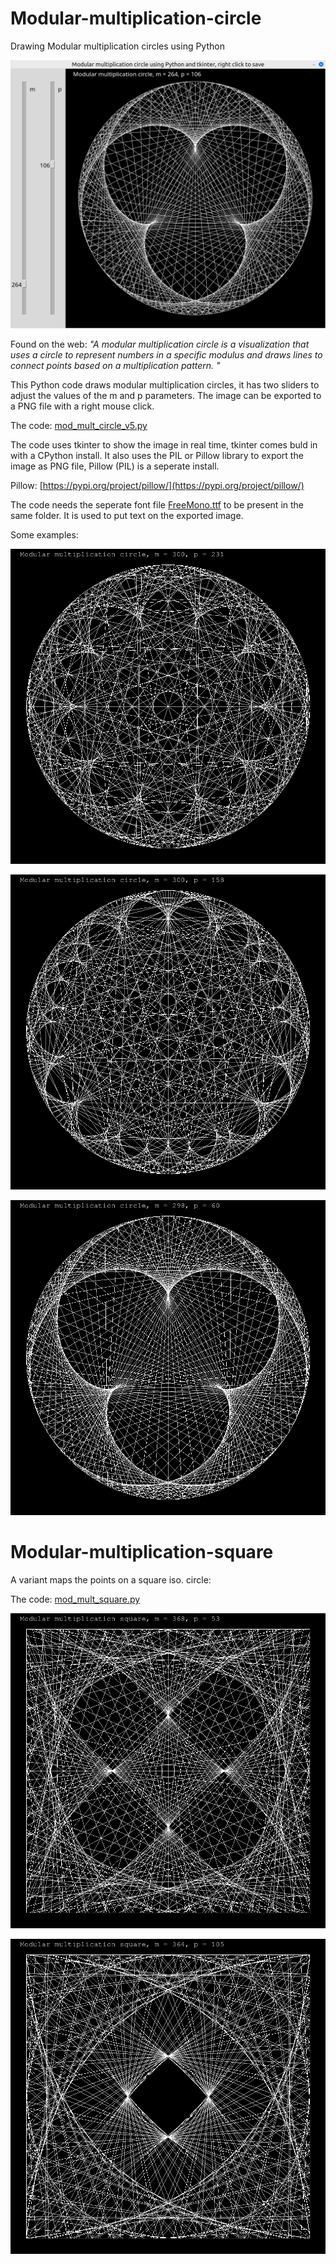 # Modular-multiplication-circle
Drawing Modular multiplication circles using Python

![mod_mult_circle_v5_screenshot.png](mod_mult_circle_v5_screenshot.png)

Found on the web: <i>"A modular multiplication circle is a visualization that uses a circle to represent numbers in a specific modulus and draws lines to connect points based on a multiplication pattern. "</i>

This Python code draws modular multiplication circles, it has two sliders to adjust the values of the m and p parameters. The image can be exported to a PNG file with a right mouse click.

The code: 
[mod_mult_circle_v5.py](mod_mult_circle_v5.py)

The code uses tkinter to show the image in real time, tkinter comes buld in with a CPython install. It also uses the PIL or Pillow library to export the image as PNG file, Pillow (PIL) is a seperate install.

Pillow:
[https://pypi.org/project/pillow/](https://pypi.org/project/pillow/)

The code needs the seperate font file [FreeMono.ttf](FreeMono.ttf) to be present in the same folder. It is used to put text on the exported image.

Some examples:

![mod_mult_circle11.png](mod_mult_circle11.png)

![mod_mult_circle4.png](mod_mult_circle4.png)

![mod_mult_circle5.png](mod_mult_circle5.png)

# Modular-multiplication-square

A variant maps the points on a square iso. circle:

The code: [mod_mult_square.py](mod_mult_square.py)

![mod_mult_square_368_53.png](mod_mult_square_368_53.png)

![mod_mult_square_364_105.png](mod_mult_square_364_105.png)
